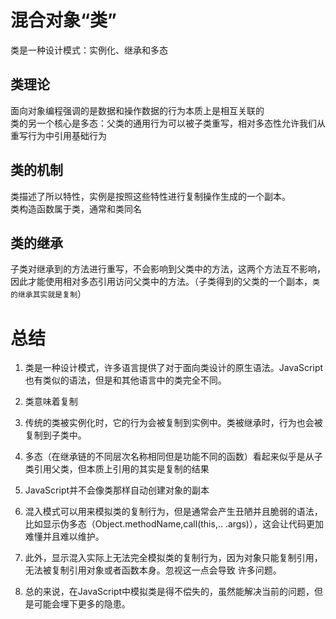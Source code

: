 # 混合对象“类”
类是一种设计模式：实例化、继承和多态  
## 类理论
面向对象编程强调的是数据和操作数据的行为本质上是相互关联的  
类的另一个核心是多态：父类的通用行为可以被子类重写，相对多态性允许我们从重写行为中引用基础行为  
## 类的机制
类描述了所以特性，实例是按照这些特性进行复制操作生成的一个副本。  
类构造函数属于类，通常和类同名
## 类的继承
子类对继承到的方法进行重写，不会影响到父类中的方法，这两个方法互不影响，因此才能使用相对多态引用访问父类中的方法。（子类得到的父类的一个副本，`类的继承其实就是复制`）

# 总结
1. 类是一种设计模式，许多语言提供了对于面向类设计的原生语法。JavaScript也有类似的语法，但是和其他语言中的类完全不同。  

2. 类意味着复制  

3. 传统的类被实例化时，它的行为会被复制到实例中。类被继承时，行为也会被复制到子类中。 

4. 多态（在继承链的不同层次名称相同但是功能不同的函数）看起来似乎是从子类引用父类，但本质上引用的其实是复制的结果  

5. JavaScript并不会像类那样自动创建对象的副本  

6. 混入模式可以用来模拟类的复制行为，但是通常会产生丑陋并且脆弱的语法，比如显示伪多态（Object.methodName,call(this,..
.args)），这会让代码更加难懂并且难以维护。  

7. 此外，显示混入实际上无法完全模拟类的复制行为，因为对象只能复制引用，无法被复制引用对象或者函数本身。忽视这一点会导致
许多问题。  

8. 总的来说，在JavaScript中模拟类是得不偿失的，虽然能解决当前的问题，但是可能会埋下更多的隐患。

